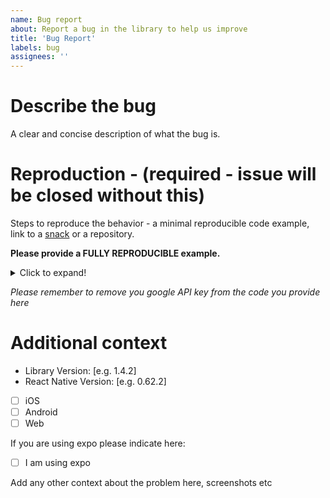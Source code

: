 ```yaml
---
name: Bug report
about: Report a bug in the library to help us improve
title: 'Bug Report'
labels: bug
assignees: ''
---
```


# Describe the bug

A clear and concise description of what the bug is.

# Reproduction - (required - issue will be closed without this)

Steps to reproduce the behavior - a minimal reproducible code example, link to a [snack](https://snack.expo.io) or a repository.

**Please provide a FULLY REPRODUCIBLE example.**

<details>
  <summary>Click to expand!</summary>
  
  ```javascript
    
    
  ```
</details>

_Please remember to remove you google API key from the code you provide here_

# Additional context

- Library Version: [e.g. 1.4.2]
- React Native Version: [e.g. 0.62.2]

- [ ] iOS
- [ ] Android
- [ ] Web

If you are using expo please indicate here:

- [ ] I am using expo

Add any other context about the problem here, screenshots etc
